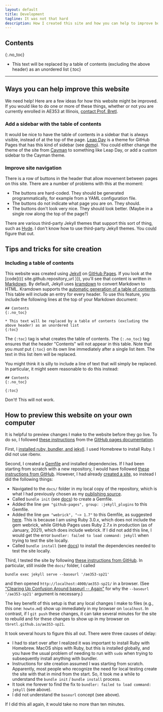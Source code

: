 ```yaml
---
layout: default
title: Development
tagline: It was not that hard
description: How I created this site and how you can help to improve both it and the course
---
```


## Contents
{:.no_toc}

* This text will be replaced by a table of contents (excluding the above header) as an unordered list
{:toc}

---

## Ways you can help improve this website

We need help! Here are a few ideas for how this website might be improved. If you would like to do one or more of these things, whether or not you are currently enrolled in AE353 at Illinois, [contact Prof. Bretl](mailto:tbretl@illinois.edu).

### Add a sidebar with the table of contents

It would be nice to have the table of contents in a sidebar that is always visible, instead of at the top of the page. [Leap Day](https://github.com/pages-themes/leap-day) is a theme for GitHub Pages that has this kind of sidebar (see [demo](https://pages-themes.github.io/leap-day/)). You could either change the theme of the site from [Cayman](https://github.com/pages-themes/cayman) to something like Leap Day, or add a custom sidebar to the Cayman theme.

### Improve site navigation

There is a row of buttons in the header that allow movement between pages on this site. There are a number of problems with this at the moment:

* The buttons are hard-coded. They should be generated programmatically, for example from a YAML configuration file.
* The buttons do not indicate what page you are on. They should.
* The buttons don't look very nice. They should look better. (Maybe in a single row along the top of the page?)

There are various third-party Jekyll themes that support this sort of thing, such as [Hyde](https://github.com/poole/hyde). I don't know how to use third-party Jekyll themes. You could figure that out.

## Tips and tricks for site creation

### Including a table of contents

This website was created using [Jekyll](https://jekyllrb.com) on [GitHub Pages](https://pages.github.com). If you look at the [code]({{ site.github.repository_url }}), you'll see that content is written in [Markdown](https://docs.github.com/en/github/writing-on-github/about-writing-and-formatting-on-github). By default, Jekyll uses [kramdown](https://kramdown.gettalong.org) to convert Markdown to HTML. Kramdown supports the [automatic generation of a table of contents](https://kramdown.gettalong.org/converter/html.html#toc). This table will include an entry for every header. To use this feature, you include the following lines at the top of your Markdown document:
```
## Contents
{:.no_toc}

* This text will be replaced by a table of contents (excluding the above header) as an unordered list
{:toc}
```
The `{:toc}` tag is what creates the table of contents. The `{:.no_toc}` tag ensures that the header "Contents" will not appear in this table. Note that you *must* put `{:toc}` on its own line immediately after a single list item. The text in this list item will be replaced.

You might think it is silly to include a line of text that will simply be replaced. In particular, it might seem reasonable to do this instead:
```
## Contents
{:.no_toc}

{:toc}
```
Don't! This will not work.




## How to preview this website on your own computer

It is helpful to preview changes I make to the website before they go live. To do so, I followed [these instructions](https://docs.github.com/en/github/working-with-github-pages/testing-your-github-pages-site-locally-with-jekyll) from the [GitHub pages documentation](https://docs.github.com/).

First, I [installed ruby, bundler, and jekyll](https://jekyllrb.com/docs/installation/macos/). I used Homebrew to install Ruby. I did not use rbenv.

Second, I created a [Gemfile](https://bundler.io/man/gemfile.5.html#NAME) and installed dependencies. If I had been starting from scratch with a new repository, I would have followed [these instructions from GitHub](https://docs.github.com/en/github/working-with-github-pages/creating-a-github-pages-site-with-jekyll). However, I had already [created a site](https://docs.github.com/en/github/working-with-github-pages/creating-a-github-pages-site), so instead I did the following things:
* Navigated to the `docs/` folder in my local copy of the repository, which is what I had previously chosen as my [publishing source](https://docs.github.com/en/github/working-with-github-pages/configuring-a-publishing-source-for-your-github-pages-site).
* Called `bundle init` (see [docs](https://bundler.io/v2.2/man/bundle-init.1.html)) to create a Gemfile.
* Added the line `gem "github-pages", group: :jekyll_plugins` to this Gemfile.
* Added the line `gem "webrick", "~> 1.7"` to this Gemfile, as suggested [here](https://github.com/github/pages-gem/issues/752#issuecomment-764647862). This is because I am using Ruby 3.0.x, which does not include the gem webrick, while GitHub Pages uses Ruby 2.7.x in production (as of January, 2021), which does include webrick. If I did not add this line, I would get the error `bundler: failed to load command: jekyll` when trying to test the site locally.
* Called `bundle install` (see [docs](https://bundler.io/man/bundle-install.1.html)) to install the dependencies needed to test the site locally.

Third, I tested the site by following [these instructions from GitHub](https://docs.github.com/en/github/working-with-github-pages/testing-your-github-pages-site-locally-with-jekyll). In particular, still inside the `docs/` folder, I called
```
bundle exec jekyll serve --baseurl '/ae353-sp21'
```
and then opened `http://localhost:4000/ae353-sp21/` in a browser. (See ["Clearing Up Confusion Around baseurl -- Again"](https://byparker.com/blog/2014/clearing-up-confusion-around-baseurl/) for why the `--baseurl '/ae353-sp21'` argument is necessary.)

The key benefit of this setup is that any local changes I make to files (e.g., this one: `howto.md`) show up immediately in my browser on `localhost`. In contrast, if I `git push` these changes, it can take several minutes for the site to rebuild and for these changes to show up in my browser on `tbretl.github.io/ae353-sp21`.

It took several hours to figure this all out. There were three causes of delay:

* I had to start over after I realized it was important to install Ruby with Homebrew. MacOS ships with Ruby, but this is installed globally, and you have the usual problem of needing to run with `sudo` when trying to subsequently install anything with bundler.
* Instructions for site creation assumed I was starting from scratch. Apparently, most people who recognize the need for local testing create the site with that in mind from the start. So, it took me a while to understand the `bundle init` / `bundle install` process.
* It took me forever to find the fix to `bundler: failed to load command: jekyll` (see above).
* I did not understand the `baseurl` concept (see above).

If I did this all again, it would take no more than ten minutes.
